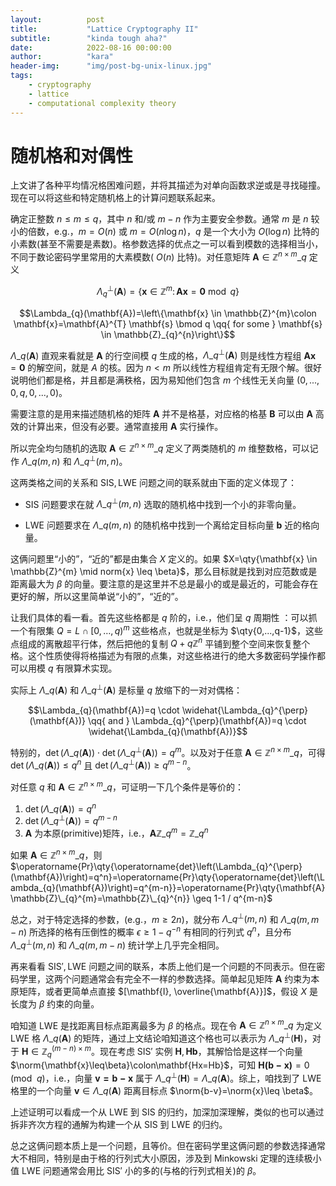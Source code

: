 ```yaml
---
layout:          post
title:           "Lattice Cryptography II"
subtitle:        "kinda tough aha?"
date:            2022-08-16 00:00:00
author:          "kara"
header-img:      "img/post-bg-unix-linux.jpg"
tags:
    - cryptography
    - lattice
    - computational complexity theory
---
```


# 随机格和对偶性

上文讲了各种平均情况格困难问题，并将其描述为对单向函数求逆或是寻找碰撞。现在可以将这些和特定随机格上的计算问题联系起来。

确定正整数 $n\leq m\leq q$，其中 $n$ 和/或 $m-n$ 作为主要安全参数。通常 $m$ 是 $n$ 较小的倍数，e.g.，$m=O(n)$ 或 $m=O(n\log n)$，$q$ 是一个大小为 $O(\log n)$ 比特的小素数(甚至不需要是素数)。格参数选择的优点之一可以看到模数的选择相当小，不同于数论密码学里常用的大素模数( $O(n)$ 比特)。对任意矩阵 $\mathbf{A}\in \mathbb{Z}^{n\times m}\_q$ 定义

$$\Lambda_{q}^{\perp}(\mathbf{A})=\left\{\mathbf{x} \in \mathbb{Z}^{m}\colon \mathbf{A} \mathbf{x}=\mathbf{0} \bmod q\right\}$$

$$\Lambda_{q}(\mathbf{A})=\left\{\mathbf{x} \in \mathbb{Z}^{m}\colon \mathbf{x}=\mathbf{A}^{T} \mathbf{s} \bmod q \qq{ for some } \mathbf{s} \in \mathbb{Z}_{q}^{n}\right\}$$

$\Lambda\_{q}(\mathbf{A})$ 直观来看就是 $\mathbf{A}$ 的行空间模 $q$ 生成的格，$\Lambda\_{q}^{\perp}(\mathbf{A})$ 则是线性方程组 $\mathbf{A} \mathbf{x}=\mathbf{0}$ 的解空间，就是 $A$ 的核。因为 $n < m$ 所以线性方程组肯定有无限个解。很好说明他们都是格，并且都是满秩格，因为易知他们包含 $m$ 个线性无关向量 $(0,...,0,q,0,...,0)$。

需要注意的是用来描述随机格的矩阵 $\mathbf{A}$ 并不是格基，对应格的格基 $\mathbf{B}$ 可以由 $\mathbf{A}$ 高效的计算出来，但没有必要。通常直接用 $\mathbf{A}$ 实行操作。

所以完全均匀随机的选取 $\mathbf{A}\in \mathbb{Z}^{n\times m}\_q$ 定义了两类随机的 $m$ 维整数格，可以记作 $\Lambda\_{q}(m,n)$ 和 $\Lambda\_{q}^{\perp}(m,n)$。

这两类格之间的关系和 $\mathrm{SIS},\mathrm{LWE}$ 问题之间的联系就由下面的定义体现了：

* $\mathrm{SIS}$ 问题要求在就 $\Lambda\_{q}^{\perp}(m,n)$ 选取的随机格中找到一个小的非零向量。

* $\mathrm{LWE}$ 问题要求在 $\Lambda\_{q}(m,n)$ 的随机格中找到一个离给定目标向量 $\mathbf{b}$ 近的格向量。

这俩问题里“小的”，“近的”都是由集合 $X$ 定义的。如果 $X=\qty{\mathbf{x} \in \mathbb{Z}^{m} \mid norm{x} \leq \beta}$，那么目标就是找到对应范数或是距离最大为 $\beta$ 的向量。要注意的是这里并不总是最小的或是最近的，可能会存在更好的解，所以这里简单说“小的”，“近的”。

让我们具体的看一看。首先这些格都是 $q$ 阶的，i.e.，他们呈 $q$ 周期性 ：可以抓一个有限集 $Q=L \cap[0, \ldots, q)^{m}$ 这些格点，也就是坐标为 $\qty{0,...,q-1}$，这些点组成的离散超平行体，然后把他的复制 $Q+q\mathbb{Z}^n$ 平铺到整个空间来恢复整个格。这个性质使得将格描述为有限的点集，对这些格进行的绝大多数密码学操作都可以用模 $q$ 有限算术实现。

实际上 $\Lambda\_{q}(\mathbf{A})$ 和 $\Lambda\_{q}^{\perp}(\mathbf{A})$ 是标量 $q$ 放缩下的一对对偶格：

$$\Lambda_{q}(\mathbf{A})=q \cdot \widehat{\Lambda_{q}^{\perp}(\mathbf{A})} \qq{ and } \Lambda_{q}^{\perp}(\mathbf{A})=q \cdot \widehat{\Lambda_{q}(\mathbf{A})}$$

特别的，$\det(\Lambda\_{q}(\mathbf{A}))\cdot\det(\Lambda\_{q}^{\perp}(\mathbf{A}))=q^m$。以及对于任意 $\mathbf{A}\in\mathbb{Z}^{n\times m}\_q$，可得 $\det(\Lambda\_{q}(\mathbf{A}))\leq q^n$ 且 $\det(\Lambda\_{q}^{\perp}(\mathbf{A}))\geq q^{m-n}$。

对任意 $q$ 和 $\mathbf{A}\in \mathbb{Z}^{n\times m}\_q$，可证明一下几个条件是等价的：
 1. $\det(\Lambda\_{q}(\mathbf{A}))= q^n$
 2. $\det(\Lambda\_{q}^{\perp}(\mathbf{A}))= q^{m-n}$
 3. $\mathbf{A}$ 为本原(primitive)矩阵，i.e.，$\mathbf{A} \mathbb{Z}\_{q}^{m}=\mathbb{Z}\_{q}^{n}$

如果 $\mathbf{A}\in \mathbb{Z}^{n\times m}\_q$，则 $\operatorname{Pr}\qty{\operatorname{det}\left(\Lambda_{q}^{\perp}(\mathbf{A})\right)=q^n}=\operatorname{Pr}\qty{\operatorname{det}\left(\Lambda_{q}(\mathbf{A})\right)=q^{m-n}}=\operatorname{Pr}\qty{\mathbf{A} \mathbb{Z}\_{q}^{m}=\mathbb{Z}\_{q}^{n}} \geq 1-1 / q^{m-n}$

总之，对于特定选择的参数，(e.g.，$m\geq 2n$)，就分布 $\Lambda\_{q}^{\perp}(m, n)$ 和 $\Lambda\_{q}(m, m-n)$ 所选择的格有压倒性的概率 $\epsilon\geq1-q^{-n}$ 有相同的行列式 $q^n$，且分布 $\Lambda\_{q}^{\perp}(m, n)$ 和 $\Lambda\_{q}(m, m-n)$ 统计学上几乎完全相同。

再来看看 $\mathrm{SIS'},\mathrm{LWE}$ 问题之间的联系，本质上他们是一个问题的不同表示。但在密码学里，这两个问题通常会有完全不一样的参数选择。简单起见矩阵 $\mathbf{A}$ 约束为本原矩阵，或者更简单点直接 $[\mathbf{I}, \overline{\mathbf{A}}]$，假设 $X$ 是长度为 $\beta$ 约束的向量。

咱知道 $\mathrm{LWE}$ 是找距离目标点距离最多为 $\beta$ 的格点。现在令 $\mathbf{A}\in \mathbb{Z}^{n\times m}\_q$ 为定义 $\mathrm{LWE}$ 格 $\Lambda\_{q}(\mathbf{A})$ 的矩阵，通过上文结论咱知道这个格也可以表示为 $\Lambda\_{q}^{\perp}(\mathbf{H})$，对于 $\mathbf{H} \in \mathbb{Z}_{q}^{(m-n) \times m}$。现在考虑 $\mathrm{SIS'}$ 实例 $\mathbf{H},\mathbf{Hb}$，其解恰恰是这样一个向量 $\norm{\mathbf{x}\leq\beta}\colon\mathbf{Hx=Hb}$，可知 $\mathbf{H(b-x)}=0\quad(\mathrm{mod}\enspace q)$，i.e.，向量 $\mathbf{v=b-x}$ 属于 $\Lambda\_{q}^{\perp}(\mathbf{H})=\Lambda\_{q}(\mathbf{A})$。综上，咱找到了 $\mathrm{LWE}$ 格里的一个向量 $\mathbf{v}\in\Lambda\_{q}(\mathbf{A})$ 距离目标点 $\norm{b-v}=\norm{x}\leq \beta$。

上述证明可以看成一个从 $\mathrm{LWE}$ 到 $\mathrm{SIS}$ 的归约，加深加深理解，类似的也可以通过拆非齐次方程的通解为构建一个从 $\mathrm{SIS}$ 到 $\mathrm{LWE}$ 的归约。

总之这俩问题本质上是一个问题，且等价。但在密码学里这俩问题的参数选择通常大不相同，特别是由于格的行列式大小原因，涉及到 Minkowski 定理的连续极小值 $\mathrm{LWE}$ 问题通常会用比 $\mathrm{SIS'}$ 小的多的(与格的行列式相关)的 $\beta$。



